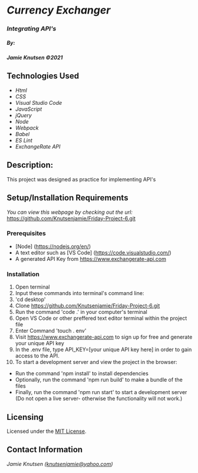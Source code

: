 # _Currency Exchanger_


### _Integrating API's_

##### By:
#####  _**Jamie Knutsen**_ _©2021_


## Technologies Used

* _Html_
* _CSS_
* _Visual Studio Code_
* _JavaScript_
* _jQuery_
* _Node_
* _Webpack_
* _Babel_
* _ES Lint_
* _ExchangeRate API_


## Description: 
This project was designed as practice for implementing API's


## Setup/Installation Requirements
_You can view this webpage by checking out the url:_
https://github.com/Knutsenjamie/Friday-Project-6.git

### Prerequisites
* [Node] (https://nodejs.org/en/)
* A text editor such as [VS Code] (https://code.visualstudio.com/)
* A generated API Key from https://www.exchangerate-api.com

### Installation
1. Open terminal
2. Input these commands into terminal's command line:
3. 'cd desktop'
4. Clone https://github.com/Knutsenjamie/Friday-Project-6.git
5. Run the command 'code .' in your computer's terminal
6. Open VS Code or other preffered text editor terminal within the project file
7. Enter Command 'touch . env'
8. Visit https://www.exchangerate-api.com to sign up for free and generate your unique API key
9. In the .env file, type API_KEY=[your unique API key here] in order to gain access to the API. 
10. To start a development server and view the project in the browser:
  * Run the command 'npm install' to install dependencies
  * Optionally, run the command 'npm run build' to make a bundle of the files
  * Finally, run the command 'npm run start' to start a development server (Do not open a live server- otherwise the functionality will not work.)

## Licensing

Licensed under the [MIT License](license).

## Contact Information

_Jamie Knutsen (knutsenjamie@yahoo.com)_